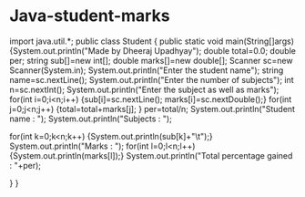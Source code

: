 # Java-student-marks
import java.util.*;
public class Student
{
public static void main(String[]args)
{System.out.println("Made by Dheeraj Upadhyay");
double total=0.0;
double per;
string sub[]=new int[];
double marks[]=new double[];
Scanner sc=new Scanner(System.in);
System.out.println("Enter the student name");
string name=sc.nextLine();
System.out.println("Enter the number of subjects");
int n=sc.nextInt();
System.out.println("Enter the subject as well as marks");
for(int i=0;i<n;i++)
{sub[i]=sc.nextLine();
marks[i]=sc.nextDouble();}
for(int j=0;j<n;j++)
{total=total+marks[j];
}
per=total/n;
System.out.println("Student name : ");
System.out.println("Subjects : ");


for(int k=0;k<n;k++)
{System.out.println(sub[k]+"\t");}
System.out.println("Marks    : ");
for(int l=0;l<n;l++)
{System.out.println(marks[l]);}
System.out.println("Total percentage gained : "+per);



}
}

